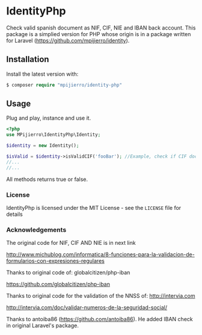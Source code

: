 # IdentityPhp

Check valid spanish document as NIF, CIF, NIE and IBAN back account. This package is a simplied
 version for PHP whose origin is in a package written for Laravel (https://github.com/mpijierro/identity).

## Installation

Install the latest version with:

```php
$ composer require "mpijierro/identity-php"
```

## Usage

Plug and play, instance and use it.

```php
<?php
use MPijierro\IdentityPhp\Identity;

$identity = new Identity();

$isValid = $identity->isValidCIF('fooBar'); //Example, check if CIF document is valid
//...
//...

```

All methods returns true or false.

### License

IdentityPhp is licensed under the MIT License - see the `LICENSE` file for details

### Acknowledgements

The original code for NIF, CIF AND NIE is in next link

http://www.michublog.com/informatica/8-funciones-para-la-validacion-de-formularios-con-expresiones-regulares

Thanks to original code of: globalcitizen/php-iban
 
 https://github.com/globalcitizen/php-iban
 
Thanks to original code for the validation of the NNSS of: http://intervia.com
 
 http://intervia.com/doc/validar-numeros-de-la-seguridad-social/

Thanks to antoiba86 (https://github.com/antoiba86). He added IBAN check in original Laravel's package.
